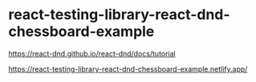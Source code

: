 # react-testing-library-react-dnd-chessboard-example
https://react-dnd.github.io/react-dnd/docs/tutorial

https://react-testing-library-react-dnd-chessboard-example.netlify.app/

